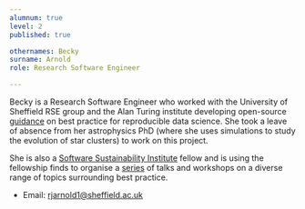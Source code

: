 ```yaml
---
alumnum: true
level: 2
published: true

othernames: Becky
surname: Arnold
role: Research Software Engineer

---
```


Becky is a Research Software Engineer who worked with the University of Sheffield RSE group and the Alan Turing institute developing open-source [guidance](https://github.com/alan-turing-institute/the-turing-way) on best practice for reproducible data science. She took a leave of absence from her astrophysics PhD (where she uses simulations to study the evolution of star clusters) to work on this project.

She is also a [Software Sustainability Institute](https://www.software.ac.uk/) fellow and is using the fellowship finds to organise a [series](https://www.sheffield.ac.uk/physics/news/programming-skills-sessions) of talks and workshops on a diverse range of topics surrounding best practice.

- Email: rjarnold1@sheffield.ac.uk
